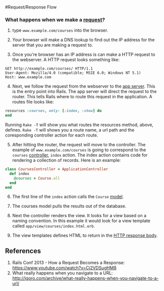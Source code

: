 #Request/Response Flow

### What happens when we make a [request](request.md)?
1) type `www.example.com/courses` into the browser.

2) Your browser will make a DNS lookup to find out the IP address for the server that you are making a request to.

3) Once you're browser has an IP address is can make a HTTP request to the webserver. A HTTP request looks something like:

```
GET http://example.com/courses/ HTTP/1.1
User-Agent: Mozilla/4.0 (compatible; MSIE 6.0; Windows NT 5.1)
Host: www.example.com
```

4) Next, we follow the request from the webserver to the [app server](app-server.md). This is the entry point into Rails. The app server will direct the request to the router. This tells Rails where to route this request in the application. A routes file looks like:

```ruby
resources :courses, only: [:index, :show] do
end
```

Running `Rake -T` will show you what routes the resources method, above, defines. `Rake -T` will shows you a route name, a url path and the coresponding controller action for each route.

5) After hitting the router, the request will move to the controller. The example of `www.example.com/courses` is going to correspond to the `courses` [controller](controller.md), `index` action. The index action contains code for rendering a collection of records. Here is an example:

```ruby
class CoursesController < ApplicationController
  def index
    @courses = Course.all
  end
end
```

6) The first line of the `index` action calls the `Course` [model](model.md).

7) The courses model pulls the results out of the database.

8) Next the controller renders the view. It looks for a view based on a naming convention. In this example it would look for a view template called `app/view/courses/index.html.erb`.

9) The view templates defines HTML to return in the [HTTP response body](http-body.md).

## References
1. Rails Conf 2013 - How a Request Becomes a Response: https://www.youtube.com/watch?v=Cj2VDSugHM8
2. What really happens when you navigate to a URL: http://igoro.com/archive/what-really-happens-when-you-navigate-to-a-url/
